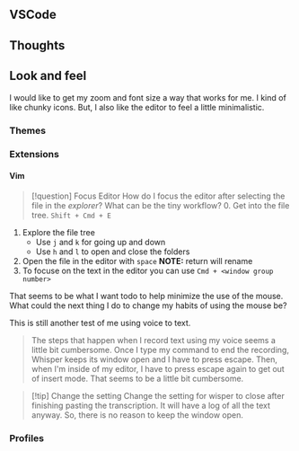 ## VSCode

## Thoughts

## Look and feel

I would like to get my zoom and font size a way that works for me. I kind of like chunky icons.
But, I also like the editor to feel a little minimalistic.

### Themes

### Extensions

#### Vim

> [!question] Focus Editor
> How do I focus the editor after selecting the file in the _explorer_?
> What can be the tiny workflow? 0. Get into the file tree. `Shift + Cmd + E`

1. Explore the file tree
   - Use `j` and `k` for going up and down
   - Use `h` and `l` to open and close the folders
2. Open the file in the editor with `space` **NOTE:** return will rename
3. To focuse on the text in the editor you can use `Cmd + <window group number>`

That seems to be what I want todo to help minimize the use of the mouse. What could the next thing I do to change my habits of using the mouse be?

This is still another test of me using voice to text.

> The steps that happen when I record text using my voice seems a little bit cumbersome. Once I type my command to end the recording, Whisper keeps its window open and I have to press escape. Then, when I'm inside of my editor, I have to press escape again to get out of insert mode. That seems to be a little bit cumbersome.

> [!tip] Change the setting
> Change the setting for wisper to close after finishing pasting the transcription.
> It will have a log of all the text anyway. So, there is no reason to keep the window open.

### Profiles
